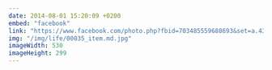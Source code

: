 ```yaml
---
date: 2014-08-01 15:20:09 +0200
embed: "facebook"
link: "https://www.facebook.com/photo.php?fbid=703485559688693&set=a.434824216554830.89303.100000817666251&type=3&theater"
img: "/img/life/00035_item.md.jpg"
imageWidth: 530
imageHeight: 299
---
```

